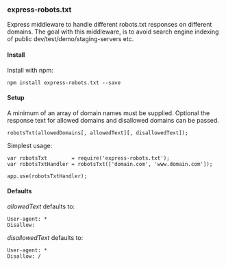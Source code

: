 ### express-robots.txt

Express middleware to handle different robots.txt responses on different domains.
The goal with this middleware, is to avoid search engine indexing of public dev/test/demo/staging-servers etc.


#### Install

Install with npm:

```
npm install express-robots.txt --save
```


#### Setup

A minimum of an array of domain names must be supplied.
Optional the response text for allowed domains and disallowed domains can be passed.

```
robotsTxt(allowedDomains[, allowedText][, disallowedText]);
```

Simplest usage:

```
var robotsTxt        = require('express-robots.txt');
var robotsTxtHandler = robotsTxt(['domain.com', 'www.domain.com']);

app.use(robotsTxtHandler);
```



#### Defaults

*allowedText* defaults to:

```
User-agent: *
Disallow:
```

*disallowedText* defaults to:

```
User-agent: *
Disallow: /
```
